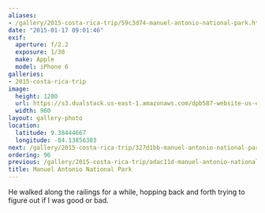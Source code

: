 ```yaml
---
aliases:
- /gallery/2015-costa-rica-trip/59c3d74-manuel-antonio-national-park.html
date: "2015-01-17 09:01:46"
exif:
  aperture: f/2.2
  exposure: 1/30
  make: Apple
  model: iPhone 6
galleries:
- 2015-costa-rica-trip
image:
  height: 1280
  url: https://s3.dualstack.us-east-1.amazonaws.com/dpb587-website-us-east-1/asset/gallery/2015-costa-rica-trip/59c3d74-manuel-antonio-national-park~1280.jpg
  width: 960
layout: gallery-photo
location:
  latitude: 9.38444667
  longitude: -84.13856383
next: /gallery/2015-costa-rica-trip/327d1bb-manuel-antonio-national-park
ordering: 96
previous: /gallery/2015-costa-rica-trip/adac11d-manuel-antonio-national-park
title: Manuel Antonio National Park
---
```


He walked along the railings for a while, hopping back and forth trying to figure out if I was good or bad.
